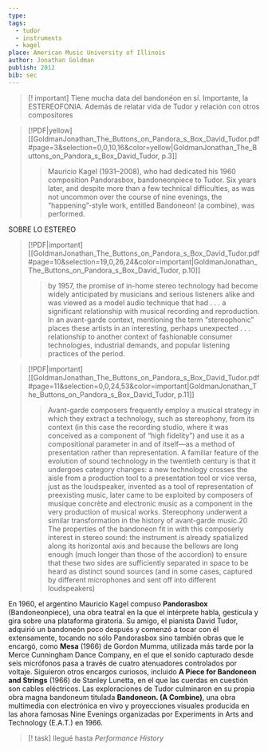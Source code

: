 ```yaml
---
type: 
tags:
  - tudor
  - instruments
  - kagel
place: American Music University of Illinois
author: Jonathan Goldman
publish: 2012
bib: sec
---
```

> [! important] Tiene mucha data del bandonéon en sí. Importante, la ESTEREOFONIA. Además de relatar vida de Tudor y relación con otros compositores

> [!PDF|yellow] [[GoldmanJonathan_The_Buttons_on_Pandora_s_Box_David_Tudor.pdf#page=3&selection=0,0,10,16&color=yellow|GoldmanJonathan_The_Buttons_on_Pandora_s_Box_David_Tudor, p.3]]
> > Mauricio Kagel (1931–2008), who had dedicated his 1960 composition Pandorasbox, bandoneonpiece to Tudor. Six years later, and despite more than a few technical difficulties, as was not uncommon over the course of nine evenings, the “happening”-style work, entitled Bandoneon! (a combine), was performed.
> 
> 

SOBRE LO ESTEREO
> [!PDF|important] [[GoldmanJonathan_The_Buttons_on_Pandora_s_Box_David_Tudor.pdf#page=10&selection=19,0,26,24&color=important|GoldmanJonathan_The_Buttons_on_Pandora_s_Box_David_Tudor, p.10]]
> > by 1957, the promise of in-home stereo technology had become widely anticipated by musicians and serious listeners alike and was viewed as a model audio technique that had . . . a significant relationship with musical recording and reproduction. In an avant-garde context, mentioning the term “stereophonic” places these artists in an interesting, perhaps unexpected . . . relationship to another context of fashionable consumer technologies, industrial demands, and popular listening practices of the period.


> [!PDF|important] [[GoldmanJonathan_The_Buttons_on_Pandora_s_Box_David_Tudor.pdf#page=11&selection=0,0,24,53&color=important|GoldmanJonathan_The_Buttons_on_Pandora_s_Box_David_Tudor, p.11]]
> > Avant-garde composers frequently employ a musical strategy in which they extract a technology, such as stereophony, from its context (in this case the recording studio, where it was conceived as a component of “high fidelity”) and use it as a compositional parameter in and of itself—as a method of presentation rather than representation. A familiar feature of the evolution of sound technology in the twentieth century is that it undergoes category changes: a new technology crosses the aisle from a production tool to a presentation tool or vice versa, just as the loudspeaker, invented as a tool of representation of preexisting music, later came to be exploited by composers of musique concrète and electronic music as a component in the very production of musical works. Stereophony underwent a similar transformation in the history of avant-garde music.20 The properties of the bandoneon fit in with this composerly interest in stereo sound: the instrument is already spatialized along its horizontal axis and because the bellows are long enough (much longer than those of the accordion) to ensure that these two sides are sufficiently separated in space to be heard as distinct sound sources (and in some cases, captured by different microphones and sent off into different loudspeakers)
> 
> 


En 1960, el argentino Mauricio Kagel compuso **Pandorasbox** (Bandoneonpiece), una obra teatral en la que el intérprete habla, gesticula y gira sobre una plataforma giratoria. Su amigo, el pianista David Tudor, adquirió un bandoneón poco después y comenzó a tocar con él extensamente, tocando no sólo Pandorasbox sino también obras que le encargó, como **Mesa** (1966) de Gordon Mumma, utilizada más tarde por la Merce Cunningham Dance Company, en el que el sonido capturado desde seis micrófonos pasa a través de cuatro atenuadores controlados por voltaje. Siguieron otros encargos curiosos, incluido **A Piece for Bandoneon and Strings** (1966) de Stanley Lunetta, en el que las cuerdas en cuestión son cables eléctricos. Las exploraciones de Tudor culminaron en su propia obra magna bandoneum titulada **Bandoneon. (A Combine)**, una obra multimedia con electrónica en vivo y proyecciones visuales producida en las ahora famosas Nine Evenings organizadas por Experiments in Arts and Technology (E.A.T.) en 1966.

> [! task] llegué hasta *Performance History*

